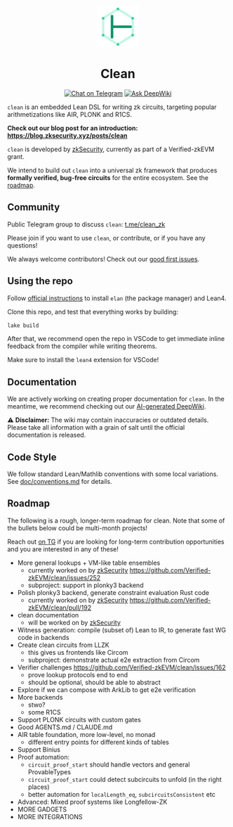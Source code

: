 <p align="center"> <img src="clean-logo-turnstilehex-greenwhite.svg" width="96" alt="Clean logo"> </p>

<h1 align="center" id="clean">Clean</h1>

<div align="center">
  
[![Chat on Telegram][ico-telegram]][link-telegram]
[![Ask DeepWiki][ico-deep-wiki]][link-deep-wiki]

</div>

`clean` is an embedded Lean DSL for writing zk circuits, targeting popular arithmetizations like AIR, PLONK and R1CS.

**Check out our blog post for an introduction: https://blog.zksecurity.xyz/posts/clean**

`clean` is developed by [zkSecurity](https://zksecurity.xyz/), currently as part of a Verified-zkEVM grant.

We intend to build out `clean` into a universal zk framework that produces **formally verified, bug-free circuits** for the entire ecosystem. See the [roadmap](#roadmap).

## Community

Public Telegram group to discuss `clean`: [t.me/clean_zk](https://t.me/clean_zk)

Please join if you want to use `clean`, or contribute, or if you have any questions!

We always welcome contributors! Check out our [good first issues](https://github.com/Verified-zkEVM/clean/issues?q=is%3Aissue%20state%3Aopen%20label%3A%22good%20first%20issue%22).

## Using the repo

Follow [official instructions](https://lean-lang.org/lean4/doc/setup.html) to install `elan` (the package manager) and Lean4.

Clone this repo, and test that everything works by building:

```bash
lake build
```

After that, we recommend open the repo in VSCode to get immediate inline feedback from the compiler while writing theorems.

Make sure to install the `lean4` extension for VSCode!

## Documentation

We are actively working on creating proper documentation for `clean`. In the meantime, we recommend checking out our [AI-generated DeepWiki](https://deepwiki.com/Verified-zkEVM/clean).

⚠️ **Disclaimer:** The wiki may contain inaccuracies or outdated details. Please take all information with a grain of salt until the official documentation is released.

## Code Style

We follow standard Lean/Mathlib conventions with some local variations. See [doc/conventions.md](doc/conventions.md) for details.

## Roadmap

The following is a rough, longer-term roadmap for clean. Note that some of the bullets below could be multi-month projects!

Reach out [on TG](https://t.me/clean_zk) if you are looking for long-term contribution opportunities and you are interested in any of these!

- More general lookups + VM-like table ensembles
  - currently worked on by [zkSecurity](https://zksecurity.xyz/) https://github.com/Verified-zkEVM/clean/issues/252
  - subproject: support in plonky3 backend
- Polish plonky3 backend, generate constraint evaluation Rust code
  - currently worked on by [zkSecurity](https://zksecurity.xyz/) https://github.com/Verified-zkEVM/clean/pull/192
- clean documentation
  - will be worked on by [zkSecurity](https://zksecurity.xyz/)
- Witness generation: compile (subset of) Lean to IR, to generate fast WG code in backends
- Create clean circuits from LLZK
  - this gives us frontends like Circom
  - subproject: demonstrate actual e2e extraction from Circom
- Verifier challenges https://github.com/Verified-zkEVM/clean/issues/162
  - prove lookup protocols end to end
  - should be optional, should be able to abstract
- Explore if we can compose with ArkLib to get e2e verification
- More backends
  - stwo?
  - some R1CS
- Support PLONK circuits with custom gates
- Good AGENTS.md / CLAUDE.md
- AIR table foundation, more low-level, no monad
  - different entry points for different kinds of tables
- Support Binius
- Proof automation:
  - `circuit_proof_start` should handle vectors and general ProvableTypes
  - `circuit_proof_start` could detect subcircuits to unfold (in the right places)
  - better automation for `localLength_eq`, `subcircuitsConsistent` etc
- Advanced: Mixed proof systems like Longfellow-ZK
- MORE GADGETS
- MORE INTEGRATIONS



[ico-telegram]: https://img.shields.io/badge/@clean__zk-2CA5E0.svg?style=flat-square&logo=telegram&label=Telegram
[link-telegram]: https://t.me/clean_zk

[ico-deep-wiki]: https://deepwiki.com/badge.svg
[link-deep-wiki]: https://deepwiki.com/Verified-zkEVM/clean
